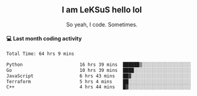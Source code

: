 <h2 align="center">I am LeKSuS hello lol</h2>
<p align="center">So yeah, I code. Sometimes.</p>

#### :computer: Last month coding activity
<!--START_SECTION:waka-->

```txt
Total Time: 64 hrs 9 mins

Python                     16 hrs 39 mins  ██████▒░░░░░░░░░░░░░░░░░░   24.90 %
Go                         10 hrs 39 mins  ████░░░░░░░░░░░░░░░░░░░░░   15.94 %
JavaScript                 6 hrs 43 mins   ██▓░░░░░░░░░░░░░░░░░░░░░░   10.06 %
Terraform                  5 hrs 4 mins    ██░░░░░░░░░░░░░░░░░░░░░░░   07.59 %
C++                        4 hrs 44 mins   █▓░░░░░░░░░░░░░░░░░░░░░░░   07.09 %
```

<!--END_SECTION:waka-->
